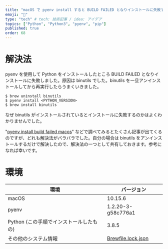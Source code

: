 ```yaml
---
title: "macOS で pyenv install すると BUILD FAILED となりインストールに失敗するときの解決法 (の一つ)"
emoji: "🔖"
type: "tech" # tech: 技術記事 / idea: アイデア
topics: ["Python", "Python3", "pyenv", "pip"]
published: true
order: 68
---
```


# 解決法
pyenv を使用して Python をインストールしたところ BUILD FAILED となりインストールに失敗しました。原因は binutils でした。binutils を一旦アンインストールしてから再実行したらうまくいきました。

```shell
$ brew uninstall binutils
$ pyenv install <PYTHON_VERSION>
$ brew install binutils
```

なぜ binutils がインストールされているとインストールに失敗するのかはよくわかりませんでした。

"[pyenv install build failed macos](https://www.google.com/search?q=pyenv+install+build+failed+macos)" などで調べてみるとたくさん記事が出てくるのですが、どれも解決法がバラバラでした。自分の場合は binutils をアンインストールするだけで解決したので、解決法の一つとして共有しておきます。参考になれば幸いです。

# 環境
| 環境 | バージョン |
|---|---|
| macOS | 10.15.6 |
| pyenv | 1.2.20-3-g58c776a1 |
| Python (この手順でインストールしたもの) | 3.8.5 |
| その他のシステム情報 | [Brewfile.lock.json](https://github.com/noraworld/dotfiles/blob/a5f4ff63d6727c5ba6125f33eb5a625248c4057d/core/Brewfile.lock.json#L864-L875) |
